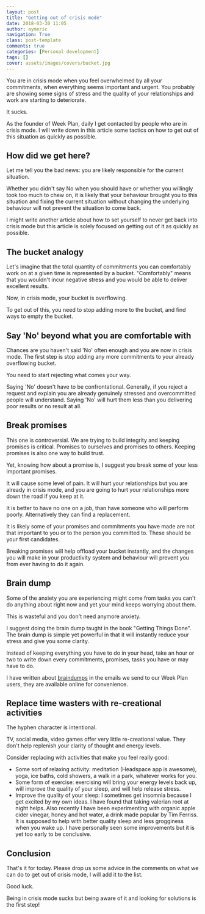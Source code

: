 ```yaml
---
layout: post
title: "Getting out of crisis mode"
date: 2018-03-30 11:05
author: aymeric
navigation: True
class: post-template
comments: true
categories: [Personal development]
tags: []
cover: assets/images/covers/bucket.jpg
---
```


You are in crisis mode when you feel overwhelmed by all your commitments, when everything seems important and urgent.
You probably are showing some signs of stress and the quality of your relationships and work are starting to deteriorate.

It sucks.

As the founder of Week Plan, daily I get contacted by people who are in crisis mode. I will write down in this article some tactics on how to get out of this situation as quickly as possible.

## How did we get here?

Let me tell you the bad news: you are likely responsible for the current situation. 

Whether you didn't say No when you should have or whether you willingly took too much to chew on, it is likely that your behaviour brought you to this situation and fixing the current situation without changing the underlying behaviour will not prevent the situation to come back.

I might write another article about how to set yourself to never get back into crisis mode but this article is solely focused on getting out of it as quickly as possible.

## The bucket analogy

Let's imagine that the total quantity of commitments you can comfortably work on at a given time is represented by a bucket. "Comfortably" means that you wouldn't incur negative stress and you would be able to deliver excellent results.

Now, in crisis mode, your bucket is overflowing.

To get out of this, you need to stop adding more to the bucket, and find ways to empty the bucket.

## Say 'No' beyond what you are comfortable with

Chances are you haven't said 'No' often enough and you are now in crisis mode. The first step is stop adding any more commitments to your already overflowing bucket.

You need to start rejecting what comes your way. 

Saying 'No' doesn't have to be confrontational. Generally, if you reject a request and explain you are already genuinely stressed and overcommitted people will understand. Saying 'No' will hurt them less than you delivering poor results or no result at all.

## Break promises

This one is controversial. We are trying to build integrity and keeping promises is critical. Promises to ourselves and promises to others. Keeping promises is also one way to build trust.

Yet, knowing how about a promise is, I suggest you break some of your less important promises. 

It will cause some level of pain. It will hurt your relationships but you are already in crisis mode, and you are going to hurt your relationships more down the road if you keep at it.

It is better to have no one on a job, than have someone who will perform poorly. Alternatively they can find a replacement.

It is likely some of your promises and commitments you have made are not that important to you or to the person you committed to. These should be your first candidates.

Breaking promises will help offload your bucket instantly, and the changes you will make in your productivity system and behaviour will prevent you from ever having to do it again.

## Brain dump

Some of the anxiety you are experiencing might come from tasks you can't do anything about right now and yet your mind keeps worrying about them.

This is wasteful and you don't need anymore anxiety.

I suggest doing the brain dump taught in the book "Getting Things Done". The brain dump is simple yet powerful in that it will instantly reduce your stress and give you some clarity.

Instead of keeping everything you have to do in your head, take an hour or two to write down every commitments, promises, tasks you have or may have to do.

I have written about [braindumps](/online-course-time-management/braindumps-how-to-reduce-stress-instantly/) in the emails we send to our Week Plan users, they are available online for convenience.

## Replace time wasters with re-creational activities

The hyphen character is intentional.

TV, social media, video games offer very little re-creational value. They don't help replenish your clarity of thought and energy levels.

Consider replacing with activities that make you feel really good:

- Some sort of relaxing activity: meditation (Headspace app is awesome), yoga, ice baths, cold showers, a walk in a park, whatever works for you.
- Some form of exercise: exercising will bring your energy levels back up, will improve the quality of your sleep, and will help release stress.
- Improve the quality of your sleep: I sometimes get insomnia because I get excited by my own ideas. I have found that taking valerian root at night helps. Also recently I have been experimenting with organic apple cider vinegar, honey and hot water, a drink made popular by Tim Ferriss. It is supposed to help with better quality sleep and less grogginess when you wake up. I have personally seen some improvements but it is yet too early to be conclusive.

## Conclusion

That's it for today. Please drop us some advice in the comments on what we can do to get out of crisis mode, I will add it to the list.

Good luck. 

Being in crisis mode sucks but being aware of it and looking for solutions is the first step!

